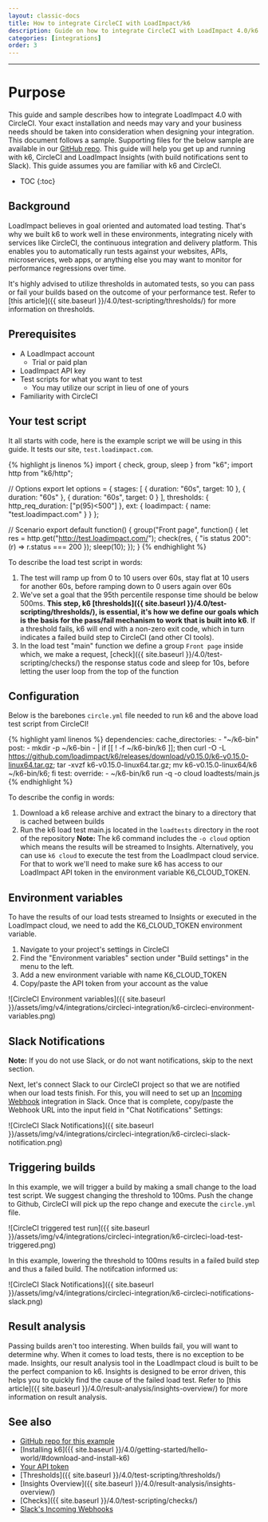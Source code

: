 ```yaml
---
layout: classic-docs
title: How to integrate CircleCI with LoadImpact/k6
description: Guide on how to integrate CircleCI with LoadImpact 4.0/k6
categories: [integrations]
order: 3
---
```


***

<h1>Purpose</h1>

This guide and sample describes how to integrate LoadImpact 4.0 with CircleCI. Your exact installation and needs may vary and your business needs should be taken into consideration when designing your integration. This document follows a sample. Supporting files for the below sample are available in our [GitHub repo](https://github.com/loadimpact/k6-circleci-example). This guide will help you get up and running with k6, CircleCI and LoadImpact Insights (with build notifications sent to Slack). This guide assumes you are familiar with k6 and CircleCI.

- TOC
{:toc}

## Background

LoadImpact believes in goal oriented and automated load testing. That's why we built k6 to work well in these environments, integrating nicely with services like CircleCI, the continuous integration and delivery platform. This enables you to automatically run tests against your websites, APIs, microservices, web apps, or anything else you may want to monitor for performance regressions over time.

It's highly advised to utilize thresholds in automated tests, so you can pass or fail your builds based on the outcome of your performance test. Refer to [this article]({{ site.baseurl }}/4.0/test-scripting/thresholds/) for more information on thresholds.

## Prerequisites

- A LoadImpact account
  - Trial or paid plan
- LoadImpact API key
- Test scripts for what you want to test
  - You may utilize our script in lieu of one of yours
- Familiarity with CircleCI

## Your test script

It all starts with code, here is the example script we will be using in this guide. It tests our site, `test.loadimpact.com`.

{% highlight js linenos %}
import { check, group, sleep } from "k6";
import http from "k6/http";

// Options
export let options = {
    stages: [
        { duration: "60s", target: 10 },
        { duration: "60s" },
        { duration: "60s", target: 0 }
    ],
    thresholds: {
        http_req_duration: ["p(95)<500"]
    },
    ext: {
        loadimpact: {
            name: "test.loadimpact.com"
        }
    }
};

// Scenario
export default function() {
    group("Front page", function() {
        let res = http.get("http://test.loadimpact.com/");
        check(res, {
            "is status 200": (r) => r.status === 200
        });
        sleep(10);
    });
}
{% endhighlight %}

To describe the load test script in words:

1. The test will ramp up from 0 to 10 users over 60s, stay flat at 10 users for another 60s, before ramping down to 0 users again over 60s
2. We've set a goal that the 95th percentile response time should be below 500ms. **This step, k6 [thresholds]({{ site.baseurl }}/4.0/test-scripting/thresholds/), is essential, it's how we define our goals which is the basis for the pass/fail mechanism to work that is built into k6**. If a threshold fails, k6 will end with a non-zero exit code, which in turn indicates a failed build step to CircleCI (and other CI tools).
3. In the load test "main" function we define a group `Front page` inside which, we make a request, [check]({{ site.baseurl }}/4.0/test-scripting/checks/) the response status code and sleep for 10s, before letting the user loop from the top of the function

## Configuration

Below is the barebones `circle.yml` file needed to run k6 and the above load test script from CircleCI!

{% highlight yaml linenos %}
dependencies:
  cache_directories:
    - "~/k6-bin"
  post:
    - mkdir -p ~/k6-bin
    - |
      if [[ ! -f ~/k6-bin/k6 ]]; then
        curl -O -L https://github.com/loadimpact/k6/releases/download/v0.15.0/k6-v0.15.0-linux64.tar.gz;
        tar -xvzf k6-v0.15.0-linux64.tar.gz;
        mv k6-v0.15.0-linux64/k6 ~/k6-bin/k6;
      fi
test:
  override:
    - ~/k6-bin/k6 run -q -o cloud loadtests/main.js
{% endhighlight %}

To describe the config in words:

1. Download a k6 release archive and extract the binary to a directory that is cached between builds
2. Run the k6 load test main.js located in the `loadtests` directory in the root of the repository
**Note:** The k6 command includes the `-o cloud` option which means the results will be streamed to Insights. Alternatively, you can use `k6 cloud` to execute the test from the LoadImpact cloud service. For that to work we'll need to make sure k6 has access to our LoadImpact API token in the environment variable K6_CLOUD_TOKEN.


## Environment variables

To have the results of our load tests streamed to Insights or executed in the LoadImpact cloud, we need to add the K6_CLOUD_TOKEN environment variable.
1. Navigate to your project's settings in CircleCI
2. Find the "Environment variables" section under "Build settings" in the menu to the left.
3. Add a new environment variable with name K6_CLOUD_TOKEN
4. Copy/paste the API token from your account as the value

![CircleCI Environment variables]({{ site.baseurl }}/assets/img/v4/integrations/circleci-integration/k6-circleci-environment-variables.png)

## Slack Notifications

**Note:** If you do not use Slack, or do not want notifications, skip to the next section.

Next, let's connect Slack to our CircleCI project so that we are notified when our load tests finish. For this, you will need to set up an [Incoming Webhook](https://api.slack.com/incoming-webhooks) integration in Slack. Once that is complete, copy/paste the Webhook URL into the input field in "Chat Notifications" Settings:

![CircleCI Slack Notifications]({{ site.baseurl }}/assets/img/v4/integrations/circleci-integration/k6-circleci-slack-notification.png)

## Triggering builds

In this example, we will trigger a build by making a small change to the load test script. We suggest changing the threshold to 100ms. Push the change to Github, CircleCI will pick up the repo change and execute the `circle.yml` file.

![CircleCI triggered test run]({{ site.baseurl }}/assets/img/v4/integrations/circleci-integration/k6-circleci-load-test-triggered.png)

In this example, lowering the threshold to 100ms results in a failed build step and thus a failed build. The notifcation informed us:

![CircleCI Slack Notifications]({{ site.baseurl }}/assets/img/v4/integrations/circleci-integration/k6-circleci-notifications-slack.png)

## Result analysis

Passing builds aren't too interesting. When builds fail, you will want to determine why. When it comes to load tests, there is no exception to be made. Insights, our result analysis tool in the LoadImpact cloud is built to be the perfect companion to k6. Insights is designed to be error driven, this helps you to quickly find the cause of the failed load test. Refer to [this article]({{ site.baseurl }}/4.0/result-analysis/insights-overview/) for more information on result analysis.

## See also
- [GitHub repo for this example](https://github.com/loadimpact/k6-circleci-example)
- [Installing k6]({{ site.baseurl }}/4.0/getting-started/hello-world/#download-and-install-k6)
- [Your API token](https://app.loadimpact.com/integrations)
- [Thresholds]({{ site.baseurl }}/4.0/test-scripting/thresholds/)
- [Insights Overview]({{ site.baseurl }}/4.0/result-analysis/insights-overview/)
- [Checks]({{ site.baseurl }}/4.0/test-scripting/checks/)
- [Slack's Incoming Webhooks](https://api.slack.com/incoming-webhooks)
<!--stackedit_data:
eyJoaXN0b3J5IjpbLTM3MzI3NDY4MF19
-->